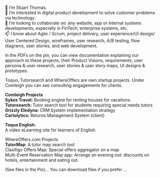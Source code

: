 <!--- Stubthomas/Stubthomas is a ✨ special ✨ repository because its `README.md` (this file) appears on your GitHub profile.
You can click the Preview link to take a look at your changes.--->
 👋 I’m Stuart Thomas.<br>
 👀 I’m interested in digital product development to solve customer problems via technology.<br>
 💞️ I’m looking to collaborate on: any website, app or internal systems developments, especially in FinTech, enterprise systems, etc.<br>
 📫 I know about Agile / Scrum, project delivery, user experience/UI design/ User Centered Design, wireframes, user research, A/B testing, flow diagrams, user stories, and web development.</b>
 
In the PDFs on the pin, you can view documentation explaining our approach to these projects, their Product Visions, requirements, user persona & user research, user stories & user story maps, UI designs & prototypes.<br>

Toquo, Tutorsearch and WhereOffers are own startup projects. Under Comleigh you can see consulting engagements for clients.
 
<b>Comleigh Projects</b><br>
<b>Sykes Travel:  </b>Booking engine for renting houses for vacations.<br> 
<b>Tutorsearch:  </b> Tutor search tool for students requiring special needs tutors<br>
<b>Grizzly Eledyna:  </b>CRM System implementation strategy <br>
<b>Cartolytics: </b>Returns Management System (client)<br>

<b>Toquo English: </b><br>
A video eLearning site for learners of English.<br>

WhereOffers.com Projects</b> <br> 
<b>TutorMap</b>: A tutor map search tool <br>
Clasifigo Offers Map: Special offers aggregator on a map <br>
Multi-Event Reservation Map app: Arrange an evening out: discounts on hotels, entertainment and eating out. <br>

(See files in the Pin)... You can download files if you prefer ...




